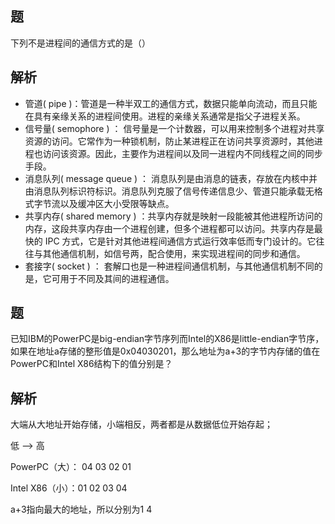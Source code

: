 
题
-
下列不是进程间的通信方式的是（）

解析
-
- 管道( pipe )：管道是一种半双工的通信方式，数据只能单向流动，而且只能在具有亲缘关系的进程间使用。进程的亲缘关系通常是指父子进程关系。 
- 信号量( semophore ) ： 信号量是一个计数器，可以用来控制多个进程对共享资源的访问。它常作为一种锁机制，防止某进程正在访问共享资源时，其他进程也访问该资源。因此，主要作为进程间以及同一进程内不同线程之间的同步手段。 
- 消息队列( message queue ) ： 消息队列是由消息的链表，存放在内核中并由消息队列标识符标识。消息队列克服了信号传递信息少、管道只能承载无格式字节流以及缓冲区大小受限等缺点。 
- 共享内存( shared memory ) ：共享内存就是映射一段能被其他进程所访问的内存，这段共享内存由一个进程创建，但多个进程都可以访问。共享内存是最快的 IPC 方式，它是针对其他进程间通信方式运行效率低而专门设计的。它往往与其他通信机制，如信号两，配合使用，来实现进程间的同步和通信。 
- 套接字( socket ) ： 套解口也是一种进程间通信机制，与其他通信机制不同的是，它可用于不同及其间的进程通信。




题
-
已知IBM的PowerPC是big-endian字节序列而Intel的X86是little-endian字节序，如果在地址a存储的整形值是0x04030201，那么地址为a+3的字节内存储的值在PowerPC和Intel X86结构下的值分别是？

解析
-
大端从大地址开始存储，小端相反，两者都是从数据低位开始存起；
<p>低 --> 高
<p>PowerPC（大）： 04 03 02 01
<p>Intel X86（小）：01 02 03 04
<p>a+3指向最大的地址，所以分别为1 4
